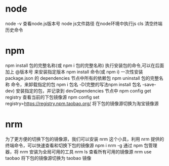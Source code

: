 # node
node -v  查看node.js版本号
node js文件路径   在node环境中执行js
cls 清空终端历史命令
# npm
npm install 包的完整名称(或 npm i 包的完整名称)   执行安装包的命令,可以在后面加上 @版本号 来安装指定版本
npm install 命令(或 npm i)  一次性安装package.json 的 dependencies 节点中所有的依赖包
npm uninstall  包的完整名称  命令，来卸载指定的包
npm i 包名 -D(完整的写法npm install 包名 -save-dev)  安装指定的包，并记录到 devDependencies 节点中
npm config get registry     查看当前的下包镜像源
npm config set registry=https://registry.npm.taobao.org/    将下包的镜像源切换为淘宝镜像源 
# nrm
为了更方便的切换下包的镜像源，我们可以安装 nrm 这个小具，利用 nrm 提供的终端命令，可以快速查看和切换下包的镜像源
npm i nrm -g   通过 npm 包管理器，将 nrm 安装为全局可用的工具
nrm ls     查看所有可用的镜像源
nrm use taobao    将下包的镜像源切换为 taobao 镜像